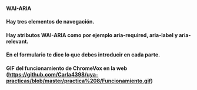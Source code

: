   #### WAI-ARIA

  #### Hay tres elementos de navegación.
  #### Hay atributos WAI-ARIA como por ejemplo aria-required, aria-label y aria-relevant.
  #### En el formulario te dice lo que debes introducir en cada parte.
  
  #### GIF del funcionamiento de ChromeVox en la web (https://github.com/Carla4398/uya-practicas/blob/master/practica%208/Funcionamiento.gif)
